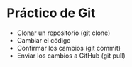 # Práctico de Git
- Clonar un repositorio (git clone)
- Cambiar el código
- Confirmar los cambios (git commit)
- Enviar los cambios a GitHub (git pull)